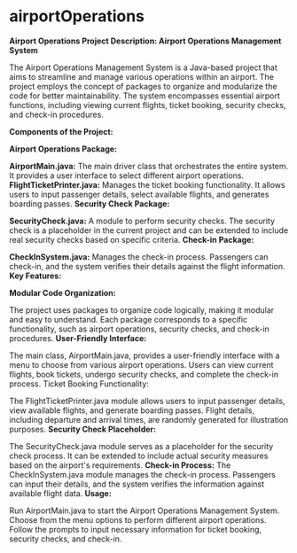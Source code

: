 # airportOperations
**Airport Operations
Project Description: Airport Operations Management System**

The Airport Operations Management System is a Java-based project that aims to streamline and manage various operations within an airport. The project employs the concept of packages to organize and modularize the code for better maintainability. The system encompasses essential airport functions, including viewing current flights, ticket booking, security checks, and check-in procedures.

**Components of the Project:**

**Airport Operations Package:**

**AirportMain.java:** The main driver class that orchestrates the entire system. It provides a user interface to select different airport operations.
**FlightTicketPrinter.java:** Manages the ticket booking functionality. It allows users to input passenger details, select available flights, and generates boarding passes.
**Security Check Package:**

**SecurityCheck.java:** A module to perform security checks. The security check is a placeholder in the current project and can be extended to include real security checks based on specific criteria.
**Check-in Package:**

**CheckInSystem.java:** Manages the check-in process. Passengers can check-in, and the system verifies their details against the flight information.
**Key Features:**

**Modular Code Organization:**

The project uses packages to organize code logically, making it modular and easy to understand.
Each package corresponds to a specific functionality, such as airport operations, security checks, and check-in procedures.
**User-Friendly Interface:**

The main class, AirportMain.java, provides a user-friendly interface with a menu to choose from various airport operations.
Users can view current flights, book tickets, undergo security checks, and complete the check-in process.
Ticket Booking Functionality:

The FlightTicketPrinter.java module allows users to input passenger details, view available flights, and generate boarding passes.
Flight details, including departure and arrival times, are randomly generated for illustration purposes.
**Security Check Placeholder:**

The SecurityCheck.java module serves as a placeholder for the security check process. It can be extended to include actual security measures based on the airport's requirements.
**Check-in Process:**
The CheckInSystem.java module manages the check-in process. Passengers can input their details, and the system verifies the information against available flight data.
**Usage:**

Run AirportMain.java to start the Airport Operations Management System.
Choose from the menu options to perform different airport operations.
Follow the prompts to input necessary information for ticket booking, security checks, and check-in.
